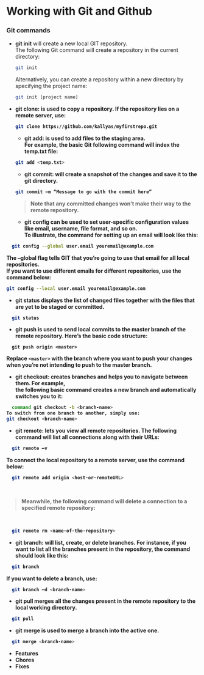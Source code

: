  # Working with Git and Github

### Git commands
- <b>git init</b>
  will create a new local GIT repository. <br>
  The following Git command will create a repository in the current directory:<br>
  ```bash
  git init
  ```
  Alternatively, you can create a repository within a new directory by specifying the project name:
  ```bash
  git init [project name]
  ```
- <b>git clone<b>: is used to copy a repository. If the repository lies on a remote server, use:
  ```bash
  git clone https://github.com/kallyas/myfirstrepo.git
  ```

  - <b>git add</b>: is used to add files to the staging area. <br>For example, the basic Git following command will index the temp.txt file:
  ```bash
  git add <temp.txt>
  ```
  - <b>git commit</b>: will create a snapshot of the changes and save it to the git directory.
  ```bash
  git commit –m “Message to go with the commit here”
  ```
  > Note that any committed changes won’t make their way to the remote repository.
  
  - <b>git config</b> can be used to set user-specific configuration values like email, username, file format, and so on.
  <br>To illustrate, the command for setting up an email will look like this:
```bash
  git config --global user.email youremail@example.com
 ```
The –global flag tells GIT that you’re going to use that email for all local repositories. <br>If you want to use different emails for different repositories, use the command below:
 ```bash 
git config --local user.email youremail@example.com
 ```
  - <b>git status</b> displays the list of changed files together with the files that are yet to be staged or committed.
```bash
  git status
 ```
  - <b>git push</b> is used to send local commits to the master branch of the remote repository. Here’s the basic code structure:
```
  git push origin <master>
 ```
Replace `<master>` with the branch where you want to push your changes when you’re not intending to push to the master branch.

  - <b>git checkout</b>: creates branches and helps you to navigate between them. For example, </br>the following basic command creates a new branch and automatically switches you to it:
```bash
  command git checkout -b <branch-name>
To switch from one branch to another, simply use:
git checkout <branch-name>
 ```
  - <b>git remote</b>: lets you view all remote repositories. The following command will list all connections along with their URLs:
```bash
  git remote –v
 ```
To connect the local repository to a remote server, use the command below:
```bash
  git remote add origin <host-or-remoteURL>
 ```
 <br>
  
> Meanwhile, the following command will delete a connection to a specified remote repository:
 <br>
  
```bash
  git remote rm <name-of-the-repository>
 ```
  - <b>git branch</b>: will list, create, or delete branches. For instance, if you want to list all the branches present in the repository, the command should look like this:
```bash
  git branch
  ```
If you want to delete a branch, use:
```bash
  git branch –d <branch-name>
 ```
  - <b>git pull</b> merges all the changes present in the remote repository to the local working directory.
```bash
  git pull
 ```
  - <b>git merge</b> is used to merge a branch into the active one.
```bash
  git merge <branch-name>
 ```
  
- Features
- Chores
- Fixes
